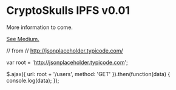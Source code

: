 # CryptoSkulls IPFS v0.01

More information to come. 

[See Medium.](www.medium.com)


// from
// http://jsonplaceholder.typicode.com/

var root = 'http://jsonplaceholder.typicode.com';

$.ajax({
  url: root + '/users',
  method: 'GET'
}).then(function(data) {
  console.log(data);
});
